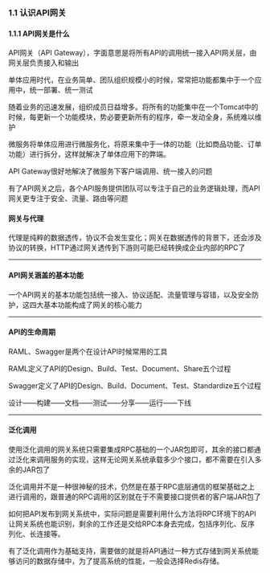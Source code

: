 ### 1.1  认识API网关

#### 1.1.1  API网关是什么

API网关（API Gateway），字面意思是将所有API的调用统一接入API网关层，由网关层负责接入和输出

单体应用时代，在业务简单、团队组织规模小的时候，常常把功能都集中于一个应用中，统一部署、统一测试

随着业务的迅速发展，组织成员日益增多。将所有的功能集中在一个Tomcat中的时候，每更新一个功能模块，势必要更新所有的程序，牵一发动全身，系统难以维护

微服务将单体应用进行微服务化，将原来集中于一体的功能（比如商品功能、订单功能）进行拆分，这样就解决了单体应用下的弊端。

API Gateway很好地解决了微服务下客户端调用、统一接入的问题

有了API网关之后，各个API服务提供团队可以专注于自己的业务逻辑处理，而API网关更专注于安全、流量、路由等问题

#### 网关与代理

代理是纯粹的数据透传，协议不会发生变化；网关在数据透传的背景下，还会涉及协议的转换，HTTP通过网关透传到下游则可能已经转换成企业内部的RPC了

---

#### API网关涵盖的基本功能

一个API网关的基本功能包括统一接入、协议适配、流量管理与容错，以及安全防护，这四大基本功能构成了网关的核心能力

---

#### API的生命周期

RAML、Swagger是两个在设计API时候常用的工具

RAML定义了API的Design、Build、Test、Document、Share五个过程

Swagger定义了API的Design、Build、Document、Test、Standardize五个过程

设计——构建——文档——测试——分享——运行——下线

---

#### 泛化调用

使用泛化调用的网关系统只需要集成RPC基础的一个JAR包即可，其余的接口都通过泛化来调用服务的实现，这样无论网关系统承载多少个接口，都不需要在引入多余的JAR包了

泛化调用并不是一种很神秘的技术，仍然是在基于RPC底层通信的框架基础之上进行调用的，跟普通的RPC调用的区别就在于不需要接口提供者的客户端JAR包了

如何把API发布到网关系统中，实际问题是需要利用什么方法将RPC环境下的API让网关系统也能识别，剩余的工作还是交给RPC本身去完成，包括序列化、反序列化、长连接等。

有了泛化调用作为基础支持，需要做的就是将API通过一种方式存储到网关系统能够访问的数据存储中，为了提高系统的性能，一般会选择Redis存储。